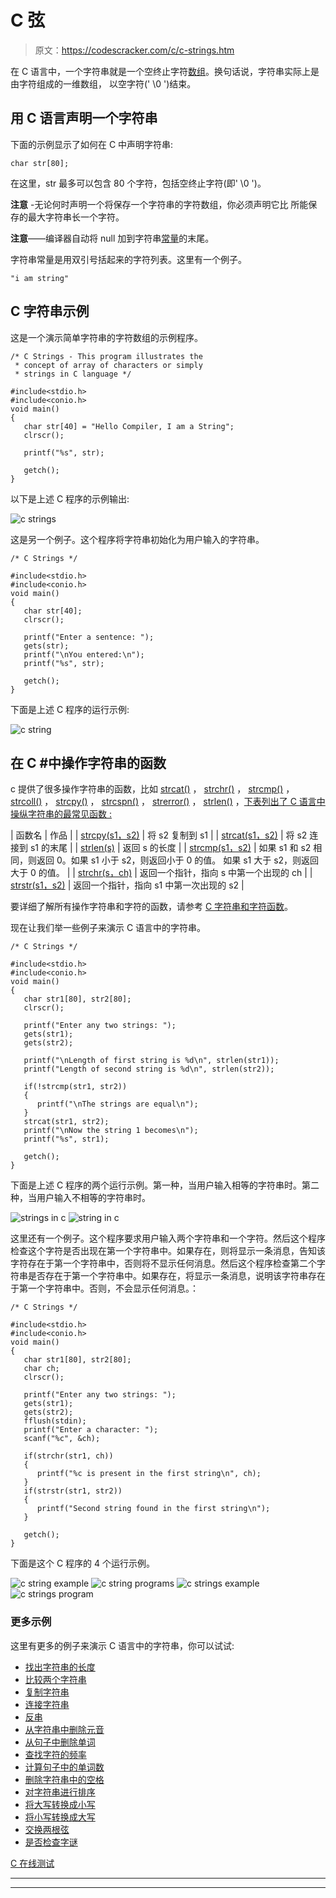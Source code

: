 # C 弦

> 原文：<https://codescracker.com/c/c-strings.htm>

在 C 语言中，一个字符串就是一个空终止字符[数组](/c/c-arrays.htm)。换句话说，字符串实际上是由字符组成的一维数组， 以空字符(' \0 ')结束。

## 用 C 语言声明一个字符串

下面的示例显示了如何在 C 中声明字符串:

```
char str[80];
```

在这里，str 最多可以包含 80 个字符，包括空终止字符(即' \0 ')。

**注意** -无论何时声明一个将保存一个字符串的字符数组，你必须声明它比 所能保存的最大字符串长一个字符。

**注意**——编译器自动将 null 加到字符串[常量](/c/c-constants.htm)的末尾。

字符串常量是用双引号括起来的字符列表。这里有一个例子。

```
"i am string"
```

## C 字符串示例

这是一个演示简单字符串的字符数组的示例程序。

```
/* C Strings - This program illustrates the
 * concept of array of characters or simply
 * strings in C language */

#include<stdio.h>
#include<conio.h>
void main()
{
   char str[40] = "Hello Compiler, I am a String";
   clrscr();

   printf("%s", str);

   getch();
}
```

以下是上述 C 程序的示例输出:

![c strings](img/55bae589dab24ee5a4027aa7ecacbb2a.png)

这是另一个例子。这个程序将字符串初始化为用户输入的字符串。

```
/* C Strings */

#include<stdio.h>
#include<conio.h>
void main()
{
   char str[40];
   clrscr();

   printf("Enter a sentence: ");
   gets(str);
   printf("\nYou entered:\n");
   printf("%s", str);

   getch();
}
```

下面是上述 C 程序的运行示例:

![c string](img/a8445f82ac031df58e6ea4bd21774548.png)

## 在 C #中操作字符串的函数

c 提供了很多操作字符串的函数，比如 [strcat()](/c/function/string-character/strcat.htm) ， [strchr()](/c/function/string-character/strchr.htm) ， [strcmp()](/c/function/string-character/strcmp.htm) ， [strcoll()](/c/function/string-character/strcoll.htm) ， [strcpy()](/c/function/string-character/strcpy.htm) ， [strcspn()](/c/function/string-character/strcspn.htm) ， [strerror()](/c/function/string-character/strerror.htm) ， [strlen()](/c/function/string-character/strlen.htm) ，[下表列出了 C 语言中操纵字符串的最常见函数 :](/c/function/string-character/strncat.htm)

| 函数名 | 作品 |
| [strcpy(s1，s2)](/c/function/string-character/strcpy.htm) | 将 s2 复制到 s1 |
| [strcat(s1，s2)](/c/function/string-character/strcat.htm) | 将 s2 连接到 s1 的末尾 |
| [strlen(s)](/c/function/string-character/strlen.htm) | 返回 s 的长度 |
| [strcmp(s1，s2)](/c/function/string-character/strcmp.htm) | 如果 s1 和 s2 相同，则返回 0。如果 s1 小于 s2，则返回小于 0 的值。
如果 s1 大于 s2，则返回大于 0 的值。 |
| [strchr(s，ch)](/c/function/string-character/strchr.htm) | 返回一个指针，指向 s 中第一个出现的 ch |
| [strstr(s1，s2)](/c/function/string-character/strstr.htm) | 返回一个指针，指向 s1 中第一次出现的 s2 |

要详细了解所有操作字符串和字符的函数，请参考 [C 字符串和字符函数](/c/function/string-character/c-string-character-functions.htm)。

现在让我们举一些例子来演示 C 语言中的字符串。

```
/* C Strings */

#include<stdio.h>
#include<conio.h>
void main()
{
   char str1[80], str2[80];
   clrscr();

   printf("Enter any two strings: ");
   gets(str1);
   gets(str2);

   printf("\nLength of first string is %d\n", strlen(str1));
   printf("Length of second string is %d\n", strlen(str2));

   if(!strcmp(str1, str2))
   {
      printf("\nThe strings are equal\n");
   }
   strcat(str1, str2);
   printf("\nNow the string 1 becomes\n");
   printf("%s", str1);

   getch();
}
```

下面是上述 C 程序的两个运行示例。第一种，当用户输入相等的字符串时。第二种，当用户输入不相等的字符串时。

![strings in c](img/cc72a835610cdaf8d6b7d2565a2debd1.png)
![string in c](img/6214d18459f5475e35c087ccc089f27e.png)

这里还有一个例子。这个程序要求用户输入两个字符串和一个字符。然后这个程序检查这个字符是否出现在第一个字符串中。如果存在，则将显示一条消息，告知该字符存在于第一个字符串中，否则将不显示任何消息。然后这个程序检查第二个字符串是否存在于第一个字符串中。如果存在，将显示一条消息，说明该字符串存在于第一个字符串中。否则，不会显示任何消息。：

```
/* C Strings */

#include<stdio.h>
#include<conio.h>
void main()
{
   char str1[80], str2[80];
   char ch;
   clrscr();

   printf("Enter any two strings: ");
   gets(str1);
   gets(str2);
   fflush(stdin);
   printf("Enter a character: ");
   scanf("%c", &ch);

   if(strchr(str1, ch))
   {
      printf("%c is present in the first string\n", ch);
   }
   if(strstr(str1, str2))
   {
      printf("Second string found in the first string\n");
   }

   getch();
}
```

下面是这个 C 程序的 4 个运行示例。

![c string example](img/a7f0e3bd7d1f80bd664b1ef308fc4569.png)
![c string programs](img/7761338e085d4bec36f371ef3bfa6f46.png)
![c strings example](img/d506c4a9a14323e4a7afa7c049b74f2a.png)
![c strings program](img/6ba5458fe6974ec56e7811851c2b42e4.png)

### 更多示例

这里有更多的例子来演示 C 语言中的字符串，你可以试试:

*   [找出字符串的长度](/c/program/c-program-find-length-of-string.htm)
*   [比较两个字符串](/c/program/c-program-compare-two-string.htm)
*   [复制字符串](/c/program/c-program-copy-string.htm)
*   [连接字符串](/c/program/c-program-concatenate-string.htm)
*   [反串](/c/program/c-program-reverse-string.htm)
*   [从字符串中删除元音](/c/program/c-program-delete-vowels-from-string.htm)
*   [从句子中删除单词](/c/program/c-program-delete-words-from-sentence.htm)
*   [查找字符的频率](/c/program/c-program-frequency-character.htm)
*   [计算句子中的单词数](/c/program/c-program-count-words-in-sentence.htm)
*   [删除字符串中的空格](/c/program/c-program-remove-spaces-from-string.htm)
*   [对字符串进行排序](/c/program/c-program-sort-string.htm)
*   [将大写转换成小写](/c/program/c-program-convert-uppercase-into-lowercase.htm)
*   [将小写转换成大写](/c/program/c-program-convert-lowercase-into-uppercase.htm)
*   [交换两根弦](/c/program/c-program-swap-two-strings.htm)
*   [是否检查字谜](/c/program/c-anagram-program.htm)

[C 在线测试](/exam/showtest.php?subid=2)

* * *

* * *